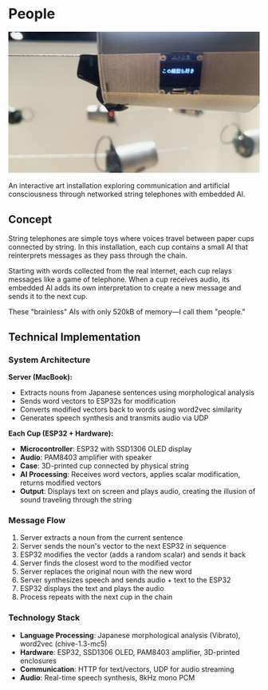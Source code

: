 # People

![People Installation](./people_thumbnail.png)

An interactive art installation exploring communication and artificial consciousness through networked string telephones with embedded AI.

## Concept

String telephones are simple toys where voices travel between paper cups connected by string. In this installation, each cup contains a small AI that reinterprets messages as they pass through the chain.

Starting with words collected from the real internet, each cup relays messages like a game of telephone. When a cup receives audio, its embedded AI adds its own interpretation to create a new message and sends it to the next cup.

These "brainless" AIs with only 520kB of memory—I call them "people."

## Technical Implementation

### System Architecture

**Server (MacBook):**
- Extracts nouns from Japanese sentences using morphological analysis
- Sends word vectors to ESP32s for modification
- Converts modified vectors back to words using word2vec similarity
- Generates speech synthesis and transmits audio via UDP

**Each Cup (ESP32 + Hardware):**
- **Microcontroller**: ESP32 with SSD1306 OLED display
- **Audio**: PAM8403 amplifier with speaker
- **Case**: 3D-printed cup connected by physical string
- **AI Processing**: Receives word vectors, applies scalar modification, returns modified vectors
- **Output**: Displays text on screen and plays audio, creating the illusion of sound traveling through the string

### Message Flow
1. Server extracts a noun from the current sentence
2. Server sends the noun's vector to the next ESP32 in sequence
3. ESP32 modifies the vector (adds a random scalar) and sends it back
4. Server finds the closest word to the modified vector
5. Server replaces the original noun with the new word
6. Server synthesizes speech and sends audio + text to the ESP32
7. ESP32 displays the text and plays the audio
8. Process repeats with the next cup in the chain

### Technology Stack
- **Language Processing**: Japanese morphological analysis (Vibrato), word2vec (chive-1.3-mc5)
- **Hardware**: ESP32, SSD1306 OLED, PAM8403 amplifier, 3D-printed enclosures
- **Communication**: HTTP for text/vectors, UDP for audio streaming
- **Audio**: Real-time speech synthesis, 8kHz mono PCM